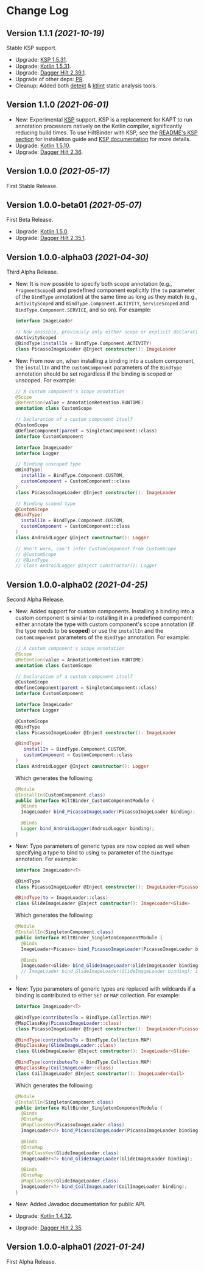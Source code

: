 Change Log
==========

## Version 1.1.1 *(2021-10-19)*

Stable KSP support.

* Upgrade: [KSP 1.5.31](https://github.com/google/ksp/releases/tag/1.5.31-1.0.0).
* Upgrade: [Kotlin 1.5.31](https://github.com/JetBrains/kotlin/releases/tag/v1.5.31).
* Upgrade: [Dagger Hilt 2.39.1](https://github.com/google/dagger/releases/tag/dagger-2.39.1).
* Upgrade of other deps: [PR](https://github.com/mars885/hilt-binder/pull/31).
* Cleanup: Added both [detekt](https://github.com/detekt/detekt) & [ktlint](https://github.com/pinterest/ktlint) static analysis tools.

## Version 1.1.0 *(2021-06-01)*

* New: Experimental [KSP](https://github.com/google/ksp) support. KSP is a replacement for KAPT to run annotation processors natively on the Kotlin compiler, significantly reducing build times. To use HiltBinder with KSP, see the [README's KSP section](https://github.com/mars885/hilt-binder#ksp) for installation guide and [KSP documentation](https://github.com/google/ksp/blob/main/docs/quickstart.md) for more details.
* Upgrade: [Kotlin 1.5.10](https://github.com/JetBrains/kotlin/releases/tag/v1.5.10).
* Upgrade: [Dagger Hilt 2.36](https://github.com/google/dagger/releases/tag/dagger-2.36).

## Version 1.0.0 *(2021-05-17)*

First Stable Release.

## Version 1.0.0-beta01 *(2021-05-07)*

First Beta Release.

* Upgrade: [Kotlin 1.5.0](https://github.com/JetBrains/kotlin/releases/tag/v1.5.0).
* Upgrade: [Dagger Hilt 2.35.1](https://github.com/google/dagger/releases/tag/dagger-2.35.1).

## Version 1.0.0-alpha03 *(2021-04-30)*

Third Alpha Release.

* New: It is now possible to specify both scope annotation (e.g., `FragmentScoped`) and predefined component explicitly (the `to` parameter of the `BindType` annotation) at the same time as long as they match (e.g., `ActivityScoped` and `BindType.Component.ACTIVITY`, `ServiceScoped` and `BindType.Component.SERVICE`, and so on). For example:

   ````kotlin
   interface ImageLoader

   // Now possible, previously only either scope or explicit declaration had to be present
   @ActivityScoped
   @BindType(installIn = BindType.Component.ACTIVITY)
   class PicassoImageLoader @Inject constructor(): ImageLoader
   ````

* New: From now on, when installing a binding into a custom component, the `installIn` and the `customComponent` parameters of the `BindType` annotation should be set regardless if the binding is scoped or unscoped. For example:

   ````kotlin
   // A custom component's scope annotation
   @Scope
   @Retention(value = AnnotationRetention.RUNTIME)
   annotation class CustomScope

   // Declaration of a custom component itself
   @CustomScope
   @DefineComponent(parent = SingletonComponent::class)
   interface CustomComponent

   interface ImageLoader
   interface Logger

   // Binding unscoped type
   @BindType(
     installIn = BindType.Component.CUSTOM,
     customComponent = CustomComponent::class
   )
   class PicassoImageLoader @Inject constructor(): ImageLoader

   // Binding scoped type
   @CustomScope
   @BindType(
     installIn = BindType.Component.CUSTOM,
     customComponent = CustomComponent::class
   )
   class AndroidLogger @Inject constructor(): Logger

   // Won't work, can't infer CustomComponent from CustomScope
   // @CustomScope
   // @BindType
   // class AndroidLogger @Inject constructor(): Logger
   ````

## Version 1.0.0-alpha02 *(2021-04-25)*

Second Alpha Release.

* New: Added support for custom components. Installing a binding into a custom component is similar to installing it in a predefined component: either annotate the type with custom component's scope annotation (if the type needs to be **scoped**) or use the `installIn` and the `customComponent` parameters of the `BindType` annotation. For example:

   ````kotlin
  // A custom component's scope annotation
  @Scope
  @Retention(value = AnnotationRetention.RUNTIME)
  annotation class CustomScope

  // Declaration of a custom component itself
  @CustomScope
  @DefineComponent(parent = SingletonComponent::class)
  interface CustomComponent

  interface ImageLoader
  interface Logger

  @CustomScope
  @BindType
  class PicassoImageLoader @Inject constructor(): ImageLoader

  @BindType(
      installIn = BindType.Component.CUSTOM,
      customComponent = CustomComponent::class
  )
  class AndroidLogger @Inject constructor(): Logger
  ````

  Which generates the following:

  ````java
  @Module
  @InstallIn(CustomComponent.class)
  public interface HiltBinder_CustomComponentModule {
    @Binds
    ImageLoader bind_PicassoImageLoader(PicassoImageLoader binding);

    @Binds
    Logger bind_AndroidLogger(AndroidLogger binding);
  }
  ````

* New: Type parameters of generic types are now copied as well when specifying a type to bind to using `to` parameter of the `BindType` annotation. For example:

   ````kotlin
  interface ImageLoader<T>

  @BindType
  class PicassoImageLoader @Inject constructor(): ImageLoader<Picasso>

  @BindType(to = ImageLoader::class)
  class GlideImageLoader @Inject constructor(): ImageLoader<Glide>
  ````

  Which generates the following:

  ````java
  @Module
  @InstallIn(SingletonComponent.class)
  public interface HiltBinder_SingletonComponentModule {
    @Binds
    ImageLoader<Picasso> bind_PicassoImageLoader(PicassoImageLoader binding);

    @Binds
    ImageLoader<Glide> bind_GlideImageLoader(GlideImageLoader binding);
    // ImageLoader bind_GlideImageLoader(GlideImageLoader binding); in alpha01
  }
  ````
* New: Type parameters of generic types are replaced with wildcards if a binding is contributed to either `SET` or `MAP` collection. For example:

   ````kotlin
  interface ImageLoader<T>

  @BindType(contributesTo = BindType.Collection.MAP)
  @MapClassKey(PicassoImageLoader::class)
  class PicassoImageLoader @Inject constructor(): ImageLoader<Picasso>

  @BindType(contributesTo = BindType.Collection.MAP)
  @MapClassKey(GlideImageLoader::class)
  class GlideImageLoader @Inject constructor(): ImageLoader<Glide>

  @BindType(contributesTo = BindType.Collection.MAP)
  @MapClassKey(CoilImageLoader::class)
  class CoilImageLoader @Inject constructor(): ImageLoader<Coil>
  ````

  Which generates the following:

  ````java
  @Module
  @InstallIn(SingletonComponent.class)
  public interface HiltBinder_SingletonComponentModule {
    @Binds
    @IntoMap
    @MapClassKey(PicassoImageLoader.class)
    ImageLoader<?> bind_PicassoImageLoader(PicassoImageLoader binding);

    @Binds
    @IntoMap
    @MapClassKey(GlideImageLoader.class)
    ImageLoader<?> bind_GlideImageLoader(GlideImageLoader binding);

    @Binds
    @IntoMap
    @MapClassKey(GlideImageLoader.class)
    ImageLoader<?> bind_CoilImageLoader(CoilImageLoader binding);
  }
  ````
* New: Added Javadoc documentation for public API.
* Upgrade: [Kotlin 1.4.32](https://github.com/JetBrains/kotlin/releases/tag/v1.4.32).
* Upgrade: [Dagger Hilt 2.35](https://github.com/google/dagger/releases/tag/dagger-2.35).


## Version 1.0.0-alpha01 *(2021-01-24)*

First Alpha Release.
